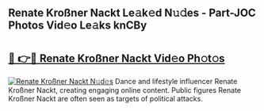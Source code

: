 ## Renate Kroßner Nackt Le𝚊k𝚎d N𝚞𝚍es - Part-JOC Photos Vid𝚎o Le𝚊ks knCBy

# <h2><a href="http://fbao3yf.evod.top/?m=Renate+Kro%c3%9fner+Nackt">🔗 👉🔴 Renate Kroßner Nackt Vid𝚎o Ph𝚘t𝚘s</a></h2>

[![Renate Kroßner Nackt N𝚞d𝚎s](https://i.imgur.com/8V9OHl7.gif)](http://fbao3yf.evod.top/?m=Renate+Kro%c3%9fner+Nackt)
Dance and lifestyle influencer Renate Kroßner Nackt, creating engaging online content. Public figures Renate Kroßner Nackt are often seen as targets of political attacks. 
